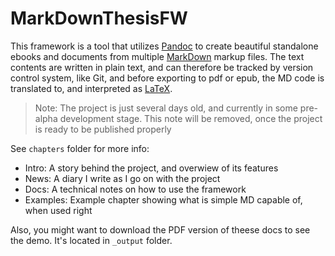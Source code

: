 # MarkDownThesisFW
This framework is a tool that utilizes [Pandoc](https://pandoc.org) to create beautiful standalone ebooks and documents from multiple [MarkDown](https://daringfireball.net/projects/markdown/) markup files. The text contents are written in plain text, and can therefore be tracked by version control system, like Git, and before exporting to pdf or epub, the MD code is translated to, and interpreted as [LaTeX](https://www.latex-project.org).

> Note: The project is just several days old, and currently in some pre-alpha development stage. This note will be removed, once the project is ready to be published properly

See `chapters` folder for more info:

* Intro: A story behind the project, and overwiew of its features
* News: A diary I write as I go on with the project
* Docs: A technical notes on how to use the framework
* Examples: Example chapter showing what is simple MD capable of, when used right

Also, you might want to download the PDF version of theese docs to see the demo. It's located in `_output` folder.